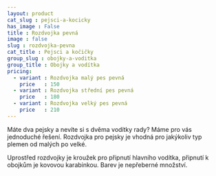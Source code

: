```yaml
---
layout: product
cat_slug : pejsci-a-kocicky
has_image : False
title : Rozdvojka pevná
image : false
slug : rozdvojka-pevna
cat_title : Pejsci a kočičky
group_slug : obojky-a-voditka
group_title : Obojky a vodítka
pricing:
  - variant : Rozdvojka malý pes pevná
    price   : 150
  - variant : Rozdvojka střední pes pevná
    price   : 180
  - variant : Rozdvojka velký pes pevná
    price   : 210
---
```


Máte dva pejsky a nevíte si s dvěma vodítky rady? Máme pro vás jednoduché řešení. Rozdvojka pro pejsky je vhodná pro jakýkoliv typ plemen od malých po velké.

Uprostřed rozdvojky je kroužek pro připnutí hlavního vodítka, připnutí k obojkům je kovovou karabinkou. Barev je nepřeberné množství.


